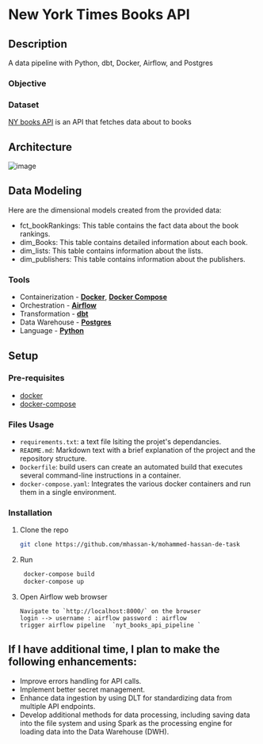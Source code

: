 # New York Times Books API

## Description
A data pipeline with Python, dbt, Docker, Airflow, and Postgres

### Objective

### Dataset

[NY books API](https://developer.nytimes.com/docs/books-product/1/routes/lists/overview.json/get) is an API that fetches data about to books

## Architecture
![image](https://github.com/mhassan-k/mohammed-hassan-de-task/assets/12893951/0a1bc487-c170-43e6-95fc-fc08b9f240a7)


## Data Modeling
Here are the dimensional models created from the provided data:

  - fct_bookRankings: This table contains the fact data about the book rankings.
  - dim_Books: This table contains detailed information about each book.
  - dim_lists: This table contains information about the lists.
  - dim_publishers: This table contains information about the publishers.

### Tools 
- Containerization - [**Docker**](https://www.docker.com), [**Docker Compose**](https://docs.docker.com/compose/)
- Orchestration - [**Airflow**](https://airflow.apache.org)
- Transformation - [**dbt**](https://www.getdbt.com)
- Data Warehouse - [**Postgres**](https://www.postgresql.org/)
- Language - [**Python**](https://www.python.org)

## Setup
### Pre-requisites
  - [docker](https://www.docker.com/products/docker-desktop/)
  - [docker-compose](https://docs.docker.com/compose/install/)
### Files Usage

- `requirements.txt`: a text file lsiting the projet's dependancies.
- `README.md`: Markdown text with a brief explanation of the project and the repository structure.
- `Dockerfile`: build users can create an automated build that executes several command-line instructions in a container.
- `docker-compose.yaml`: Integrates the various docker containers and run them in a single environment.

### Installation

1. Clone the repo
   ```sh
   git clone https://github.com/mhassan-k/mohammed-hassan-de-task
   ```

2. Run
   ```sh
    docker-compose build
    docker-compose up
   ```
3. Open Airflow web browser
   ```JS
   Navigate to `http://localhost:8000/` on the browser
   login --> username : airflow password : airflow
   trigger airflow pipeline  `nyt_books_api_pipeline `
    ```
## If I have additional time, I plan to make the following enhancements:
 
- Improve errors handling for API calls.
- Implement better secret management.
- Enhance data ingestion by using DLT for standardizing data from multiple API endpoints.
- Develop additional methods for data processing, including saving data into the file system and using Spark as the processing engine for loading data into the Data Warehouse (DWH).
